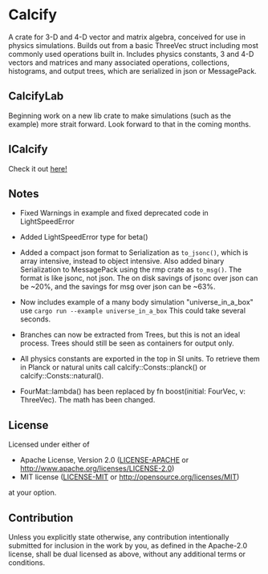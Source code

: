 # Calcify

A crate for 3-D and 4-D vector and matrix algebra, conceived for use in physics simulations. Builds out from a basic ThreeVec struct including most commonly used operations built in.
Includes physics constants, 3 and 4-D vectors and matrices and many associated operations, collections, histograms, and output trees, which are serialized in json or MessagePack.

## CalcifyLab

Beginning work on a new lib crate to make simulations (such as the example) more strait forward.
Look forward to that in the coming months.

## ICalcify

Check it out [here!](https://github.com/JTPond/ICalcify "ICalcify GitHub")

## Notes
* Fixed Warnings in example and fixed deprecated code in LightSpeedError

* Added LightSpeedError type for beta()

* Added a compact json format to Serialization as `to_jsonc()`, which is array intensive, instead to object intensive. Also added binary Serialization to MessagePack using the rmp crate as `to_msg()`. The format is like jsonc, not json. The on disk savings of jsonc over json can be ~20%, and the savings for msg over json can be ~63%.

* Now includes example of a many body simulation "universe_in_a_box" use `cargo run --example universe_in_a_box` This could take several seconds.

* Branches can now be extracted from Trees, but this is not an ideal process. Trees should still be seen as containers for output only.

* All physics constants are exported in the top in SI units. To retrieve them in Planck or natural units call calcify::Consts::planck() or calcify::Consts::natural().

* FourMat::lambda() has been replaced by fn boost(initial: FourVec, v: ThreeVec). The math has been changed.

## License

Licensed under either of

 * Apache License, Version 2.0
   ([LICENSE-APACHE](LICENSE-APACHE) or http://www.apache.org/licenses/LICENSE-2.0)
 * MIT license
   ([LICENSE-MIT](LICENSE-MIT) or http://opensource.org/licenses/MIT)

at your option.

## Contribution

Unless you explicitly state otherwise, any contribution intentionally submitted
for inclusion in the work by you, as defined in the Apache-2.0 license, shall be
dual licensed as above, without any additional terms or conditions.
